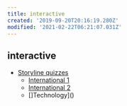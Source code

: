 ```yaml
---
title: interactive
created: '2019-09-20T20:16:19.280Z'
modified: '2021-02-22T06:21:07.031Z'
---
```


## interactive






- [Storyline quizzes](https://storylinegame.com/quizzes/)
	- [International 1](https://play.storylinegame.com/play?quiz=International%201)
	- [International 2](https://play.storylinegame.com/play?quiz=International%202)
  - []Technology]()
